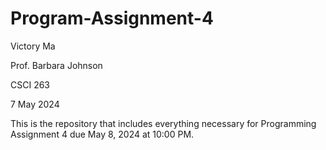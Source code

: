 # Program-Assignment-4
Victory Ma

Prof. Barbara Johnson

CSCI 263

7 May 2024

This is the repository that includes everything necessary for Programming Assignment 4 due May 8, 2024 at 10:00 PM.
